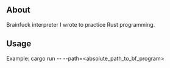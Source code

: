 ## About

Brainfuck interpreter I wrote to practice Rust programming.

## Usage
Example:
    cargo run -- --path=<absolute_path_to_bf_program>